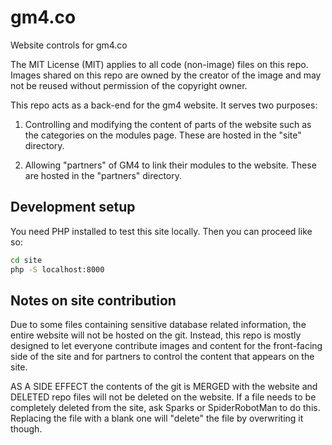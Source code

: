 # gm4.co
Website controls for gm4.co

The MIT License (MIT) applies to all code (non-image) files on this repo. Images shared on this repo are owned by the creator of the image and may not be reused without permission of the copyright owner.

This repo acts as a back-end for the gm4 website. It serves two purposes:

1) Controlling and modifying the content of parts of the website such as the categories on the modules page. These are hosted in the "site" directory.

2) Allowing "partners" of GM4 to link their modules to the website. These are hosted in the "partners" directory.

## Development setup
You need PHP installed to test this site locally. Then you can proceed like so:
```bash
cd site
php -S localhost:8000
```

## Notes on site contribution
Due to some files containing sensitive database related information, the entire website will not be hosted on the git. Instead, this repo is mostly designed to let everyone contribute images and content for the front-facing side of the site and for partners to control the content that appears on the site.

AS A SIDE EFFECT the contents of the git is MERGED with the website and DELETED repo files will not be deleted on the website. If a file needs to be completely deleted from the site, ask Sparks or SpiderRobotMan to do this. Replacing the file with a blank one will "delete" the file by overwriting it though.
